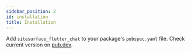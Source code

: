 ```yaml
---
sidebar_position: 2
id: installation
title: Installation
---
```


Add `sitesurface_flutter_chat` to your package's `pubspec.yaml` file. Check current version on [pub.dev](https://pub.dev/packages/sitesurface_flutter_chat/install).
